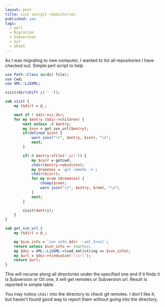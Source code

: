 ```yaml
---
layout: post
title: List svn/git repositories
published: yes
tags:
  - perl
  - Migration
  - Subversion
  - Git
  - XPath
---
```

As I was migrating to new computer, I wanted to list all repositories I have checked out. Simple perl script to help

```perl
use Path::Class qw(dir file);
use Cwd;
use XML::LibXML;

visit(dir(shift // '.'));

sub visit {
    my ($dir) = @_;

    next if ! $dir->is_dir;
    for my $entry ($dir->children) {
        next unless -d $entry;
        my $svn = get_svn_url($entry);
        if(defined $svn) {
            warn join("\t", $entry, $svn), "\n";
            next;
        }

        if(-d $entry->file('.git')) {
            my $curr = getcwd;
            chdir($entry->absolute);
            my @remotes = `git remote -v`;
            chdir($curr);
            for my $rem (@remotes) {
                chomp($rem);
                warn join("\t", $entry, $rem), "\n";
            }
            next;
        }

        visit($entry);
    }
}

sub get_svn_url {
    my ($dir) = @_;

    my $svn_info = `svn info $dir --xml 2>nul`;
    return unless $svn_info =~ /<url>/;
    my $doc = XML::LibXML->load_xml(string => $svn_info);
    my $url = $doc->findvalue('//url');
    return $url;
}
```

This will recurse along all directories under the specified one and if it finds it is Subversion or Git one, it will get remotes or Subversion url. Result is reported in simple table.

You may notice `chdir` into the directory to check git remotes.  I don't like it, but haven't found good way to report them without going into the directory.
